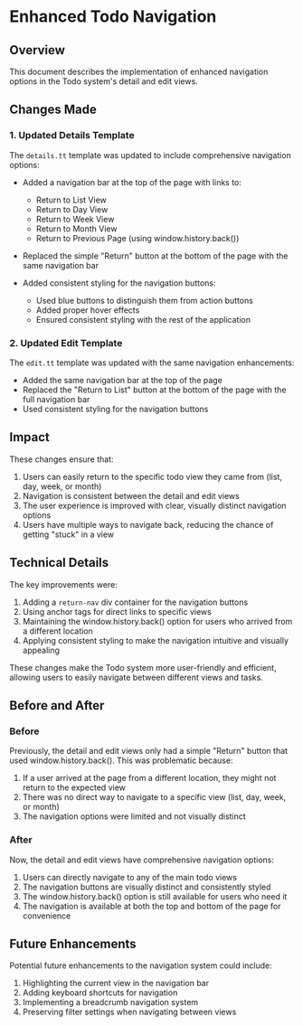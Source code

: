 # Enhanced Todo Navigation

## Overview

This document describes the implementation of enhanced navigation options in the Todo system's detail and edit views.

## Changes Made

### 1. Updated Details Template

The `details.tt` template was updated to include comprehensive navigation options:

- Added a navigation bar at the top of the page with links to:
  - Return to List View
  - Return to Day View
  - Return to Week View
  - Return to Month View
  - Return to Previous Page (using window.history.back())

- Replaced the simple "Return" button at the bottom of the page with the same navigation bar

- Added consistent styling for the navigation buttons:
  - Used blue buttons to distinguish them from action buttons
  - Added proper hover effects
  - Ensured consistent styling with the rest of the application

### 2. Updated Edit Template

The `edit.tt` template was updated with the same navigation enhancements:

- Added the same navigation bar at the top of the page
- Replaced the "Return to List" button at the bottom of the page with the full navigation bar
- Used consistent styling for the navigation buttons

## Impact

These changes ensure that:

1. Users can easily return to the specific todo view they came from (list, day, week, or month)
2. Navigation is consistent between the detail and edit views
3. The user experience is improved with clear, visually distinct navigation options
4. Users have multiple ways to navigate back, reducing the chance of getting "stuck" in a view

## Technical Details

The key improvements were:

1. Adding a `return-nav` div container for the navigation buttons
2. Using anchor tags for direct links to specific views
3. Maintaining the window.history.back() option for users who arrived from a different location
4. Applying consistent styling to make the navigation intuitive and visually appealing

These changes make the Todo system more user-friendly and efficient, allowing users to easily navigate between different views and tasks.

## Before and After

### Before

Previously, the detail and edit views only had a simple "Return" button that used window.history.back(). This was problematic because:

1. If a user arrived at the page from a different location, they might not return to the expected view
2. There was no direct way to navigate to a specific view (list, day, week, or month)
3. The navigation options were limited and not visually distinct

### After

Now, the detail and edit views have comprehensive navigation options:

1. Users can directly navigate to any of the main todo views
2. The navigation buttons are visually distinct and consistently styled
3. The window.history.back() option is still available for users who need it
4. The navigation is available at both the top and bottom of the page for convenience

## Future Enhancements

Potential future enhancements to the navigation system could include:

1. Highlighting the current view in the navigation bar
2. Adding keyboard shortcuts for navigation
3. Implementing a breadcrumb navigation system
4. Preserving filter settings when navigating between views